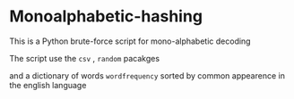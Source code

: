 ﻿# Monoalphabetic-hashing
This is a Python brute-force script for mono-alphabetic decoding

The script use the ```csv``` , ```random``` pacakges

and a dictionary of words ```wordfrequency``` sorted by common appearence in the english language 
